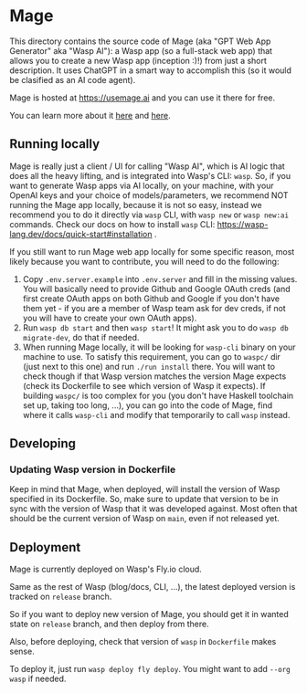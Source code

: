 # Mage

This directory contains the source code of Mage (aka "GPT Web App Generator" aka "Wasp AI"): a Wasp app (so a full-stack web app) that allows you to create a new Wasp app (inception :)!) from just a short description. It uses ChatGPT in a smart way to accomplish this (so it would be clasified as an AI code agent).

Mage is hosted at https://usemage.ai and you can use it there for free.

You can learn more about it [here](https://wasp-lang.dev/blog/2023/07/10/gpt-web-app-generator) and [here](https://wasp-lang.dev/blog/2023/07/17/how-we-built-gpt-web-app-generator).

## Running locally

Mage is really just a client / UI for calling "Wasp AI", which is AI logic that does all the heavy lifting, and is integrated into Wasp's CLI: `wasp`.
So, if you want to generate Wasp apps via AI locally, on your machine, with your OpenAI keys and your choice of models/parameters, we recommend NOT running the Mage app locally, because it is not so easy, instead we recommend you to do it directly via `wasp` CLI, with `wasp new` or `wasp new:ai` commands. Check our docs on how to install `wasp` CLI: https://wasp-lang.dev/docs/quick-start#installation .

If you still want to run Mage web app locally for some specific reason, most likely because you want to contribute, you will need to do the following:

1. Copy `.env.server.example` into `.env.server` and fill in the missing values. You will basically need to provide Github and Google OAuth creds (and first create OAuth apps on both Github and Google if you don't have them yet - if you are a member of Wasp team ask for dev creds, if not you will have to create your own OAuth apps).
2. Run `wasp db start` and then `wasp start`! It might ask you to do `wasp db migrate-dev`, do that if needed.
3. When running Mage locally, it will be looking for `wasp-cli` binary on your machine to use. To satisfy this requirement, you can go to `waspc/` dir (just next to this one) and run `./run install` there. You will want to check though if that Wasp version matches the version Mage expects (check its Dockerfile to see which version of Wasp it expects).
   If building `waspc/` is too complex for you (you don't have Haskell toolchain set up, taking too long, ...), you can go into the code of Mage, find where it calls `wasp-cli` and modify that temporarily to call `wasp` instead.

## Developing

### Updating Wasp version in Dockerfile

Keep in mind that Mage, when deployed, will install the version of Wasp specified in its Dockerfile.
So, make sure to update that version to be in sync with the version of Wasp that it was developed against.
Most often that should be the current version of Wasp on `main`, even if not released yet.

## Deployment

Mage is currently deployed on Wasp's Fly.io cloud.

Same as the rest of Wasp (blog/docs, CLI, ...), the latest deployed version is tracked on `release` branch.

So if you want to deploy new version of Mage, you should get it in wanted state on `release` branch, and then deploy from there.

Also, before deploying, check that version of `wasp` in `Dockerfile` makes sense.

To deploy it, just run `wasp deploy fly deploy`. You might want to add `--org wasp` if needed.
